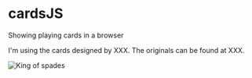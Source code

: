 # cardsJS
Showing playing cards in a browser

I'm using the cards designed by XXX.  The originals can be found at XXX.

![King of spades](https://github.com/richardschneider/cardsJS/blob/master/images/KS.svg)


